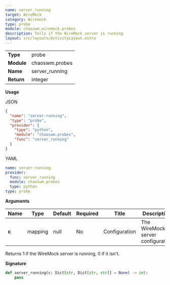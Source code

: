 ```yaml
---
name: server_running
target: WireMock
category: Wiremock
type: probe
module: chaoswm.wiremock.probes
description: Tells if the WireMock server is running
layout: src/layouts/ActivityLayout.astro
---
```


|            |                |
| ---------- | -------------- |
| **Type**   | probe          |
| **Module** | chaoswm.probes |
| **Name**   | server_running |
| **Return** | integer        |

**Usage**

JSON

```json
{
  "name": "server-running",
  "type": "probe",
  "provider": {
    "type": "python",
    "module": "chaoswm.probes",
    "func": "server_running"
  }
}
```

YAML

```yaml
name: server-running
provider:
  func: server_running
  module: chaoswm.probes
  type: python
type: probe
```

**Arguments**

| Name  | Type    | Default | Required | Title         | Description                       |
| ----- | ------- | ------- | -------- | ------------- | --------------------------------- |
| **c** | mapping | null    | No       | Configuration | The WireMock server configuration |

Returns 1 if the WireMock server is running, 0 if it isn't.

**Signature**

```python
def server_running(c: Dict[str, Dict[str, str]] = None) -> int:
    pass
```
